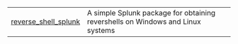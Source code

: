 |   |   |
|---|---|
|[reverse_shell_splunk](https://github.com/0xjpuff/reverse_shell_splunk)|A simple Splunk package for obtaining revershells on Windows and Linux systems|
